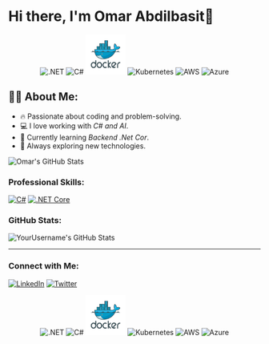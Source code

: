 #                                              Hi there, I'm Omar Abdilbasit👋


 <p align="center">
  <img src="https://upload.wikimedia.org/wikipedia/commons/0/0e/Microsoft_.NET_logo.png" alt=".NET" width="80" height="80"/>
  <img src="https://upload.wikimedia.org/wikipedia/commons/4/4f/Csharp_Logo.png" alt="C#" width="80" height="80"/>
  <img src="https://raw.githubusercontent.com/docker-library/docs/master/docker/logo.png" alt="Docker" width="80" height="80"/>
  <img src="https://upload.wikimedia.org/wikipedia/commons/3/39/Kubernetes_logo_without_workmark.svg" alt="Kubernetes" width="80" height="80"/>
  <img src="https://cdn.worldvectorlogo.com/logos/aws-2.svg" alt="AWS" width="80" height="80"/>
  <img src="https://upload.wikimedia.org/wikipedia/commons/a/a8/Microsoft_Azure_Logo.svg" alt="Azure" width="80" height="80"/>
</p>

## 👨‍💻 About Me:
- 🔥 Passionate about coding and problem-solving.
- 💻 I love working with *C# and AI*.
- 🌱 Currently learning *Backend .Net Cor*.
- 🚀 Always exploring new technologies.

![Omar's GitHub Stats](https://github-readme-stats.vercel.app/api?username=OmarKing12345&show_icons=true&theme=dark)

 

### Professional Skills:
[![C#](https://img.shields.io/badge/-C%23-blue)]()
[![.NET Core](https://img.shields.io/badge/-.NET%20Core-blueviolet)]()
 

 
### GitHub Stats:
![YourUsername's GitHub Stats](https://github-readme-stats.vercel.app/api?username=YourUsername&show_icons=true&theme=radical)

---

### Connect with Me:
[![LinkedIn](https://img.shields.io/badge/-LinkedIn-blue?style=flat-square&logo=linkedin)](https://linkedin.com/in/yourprofile)
[![Twitter](https://img.shields.io/badge/-Twitter-blue?style=flat-square&logo=twitter)](https://twitter.com/yourprofile)

<p align="center">
  <img src="https://upload.wikimedia.org/wikipedia/commons/0/0e/Microsoft_.NET_logo.png" alt=".NET" width="80" height="80"/>
  <img src="https://upload.wikimedia.org/wikipedia/commons/4/4f/Csharp_Logo.png" alt="C#" width="80" height="80"/>
  <img src="https://raw.githubusercontent.com/docker-library/docs/master/docker/logo.png" alt="Docker" width="80" height="80"/>
  <img src="https://upload.wikimedia.org/wikipedia/commons/3/39/Kubernetes_logo_without_workmark.svg" alt="Kubernetes" width="80" height="80"/>
  <img src="https://cdn.worldvectorlogo.com/logos/aws-2.svg" alt="AWS" width="80" height="80"/>
  <img src="https://upload.wikimedia.org/wikipedia/commons/a/a8/Microsoft_Azure_Logo.svg" alt="Azure" width="80" height="80"/>
</p>
